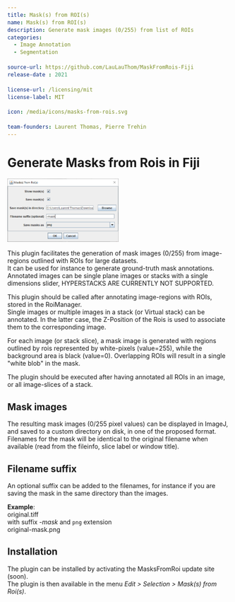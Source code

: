 ```yaml
---
title: Mask(s) from ROI(s)
name: Mask(s) from ROI(s)
description: Generate mask images (0/255) from list of ROIs
categories: 
  - Image Annotation
  - Segmentation

source-url: https://github.com/LauLauThom/MaskFromRois-Fiji
release-date : 2021

license-url: /licensing/mit
license-label: MIT

icon: /media/icons/masks-from-rois.svg

team-founders: Laurent Thomas, Pierre Trehin  
---
```


# Generate Masks from Rois in Fiji

<img src="https://github.com/LauLauThom/MaskFromRois-Fiji/blob/main/GUI.png" width=50% height=50%>

This plugin facilitates the generation of mask images (0/255) from image-regions outlined with ROIs for large datasets.  
It can be used for instance to generate ground-truth mask annotations.  
Annotated images can be single plane images or stacks with a single dimensions slider, HYPERSTACKS ARE CURRENTLY NOT SUPPORTED.  

This plugin should be called after annotating image-regions with ROIs, stored in the RoiManager.  
Single images or multiple images in a stack (or Virtual stack) can be annotated. In the latter case, the Z-Position of the Rois is used to associate them to the corresponding image.

For each image (or stack slice), a mask image is generated with regions outlined by rois represented by white-pixels (value=255), while the background area is black (value=0).
Overlapping ROIs will result in a single "white blob" in the mask. 

The plugin should be executed after having annotated all ROIs in an image, or all image-slices of a stack.  

## Mask images
The resulting mask images (0/255 pixel values) can be displayed in ImageJ, and saved to a custom directory on disk, in one of the proposed format.    
Filenames for the mask will be identical to the original filename when available (read from the fileinfo, slice label or window title).  

## Filename suffix
An optional suffix can be added to the filenames, for instance if you are saving the mask in the same directory than the images.  

__Example__:  
original.tiff  
with suffix *-mask* and `png` extension  
original-mask.png

## Installation
The plugin can be installed by activating the MasksFromRoi update site (soon).  
The plugin is then available in the menu *Edit > Selection > Mask(s) from Roi(s)*.
